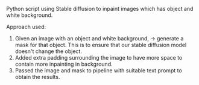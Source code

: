 Python script using Stable diffusion to inpaint images which has object and white background.

Approach used:
1) Given an image with an object and white background, -> generate a mask for that object. This is to ensure that our stable diffusion model doesn't change the object.
2) Added extra padding surrounding the image to have more space to contain more inpainting in background.
3) Passed the image and mask to pipeline with suitable text prompt to obtain the results.
